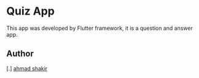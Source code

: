 # Quiz App

 This app was developed by Flutter framework, it is a question and answer app.

## Author
 
 [.] [ahmad shakir](https://github.com/ahmadshakir21 "ahmad shakir")